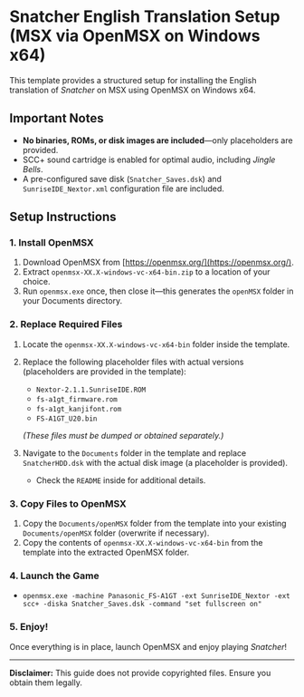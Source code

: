 # Snatcher English Translation Setup (MSX via OpenMSX on Windows x64)

This template provides a structured setup for installing the English translation of *Snatcher* on MSX using OpenMSX on Windows x64.

## Important Notes
- **No binaries, ROMs, or disk images are included**—only placeholders are provided.
- SCC+ sound cartridge is enabled for optimal audio, including *Jingle Bells*.
- A pre-configured save disk (`Snatcher_Saves.dsk`) and `SunriseIDE_Nextor.xml` configuration file are included.

## Setup Instructions

### 1. Install OpenMSX
1. Download OpenMSX from [https://openmsx.org/](https://openmsx.org/).
2. Extract `openmsx-XX.X-windows-vc-x64-bin.zip` to a location of your choice.
3. Run `openmsx.exe` once, then close it—this generates the `openMSX` folder in your Documents directory.

### 2. Replace Required Files
1. Locate the `openmsx-XX.X-windows-vc-x64-bin` folder inside the template.
2. Replace the following placeholder files with actual versions (placeholders are provided in the template):
   - `Nextor-2.1.1.SunriseIDE.ROM`
   - `fs-a1gt_firmware.rom`
   - `fs-a1gt_kanjifont.rom`
   - `FS-A1GT_U20.bin`
   
   *(These files must be dumped or obtained separately.)*

3. Navigate to the `Documents` folder in the template and replace `SnatcherHDD.dsk` with the actual disk image (a placeholder is provided).
   - Check the `README` inside for additional details.

### 3. Copy Files to OpenMSX
1. Copy the `Documents/openMSX` folder from the template into your existing `Documents/openMSX` folder (overwrite if necessary).
2. Copy the contents of `openmsx-XX.X-windows-vc-x64-bin` from the template into the extracted OpenMSX folder.

### 4. Launch the Game
- `openmsx.exe -machine Panasonic_FS-A1GT -ext SunriseIDE_Nextor -ext scc+ -diska Snatcher_Saves.dsk -command "set fullscreen on"`

### 5. Enjoy!
Once everything is in place, launch OpenMSX and enjoy playing *Snatcher*!

---

**Disclaimer:** This guide does not provide copyrighted files. Ensure you obtain them legally.
